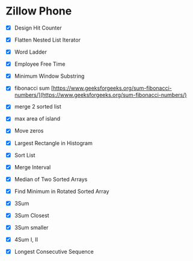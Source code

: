 # Zillow Phone

* [x] Design Hit Counter
* [x] Flatten Nested List Iterator 
* [x] Word Ladder
* [x] Employee Free Time
* [x] Minimum Window Substring
* [x] fibonacci sum  [https://www.geeksforgeeks.org/sum-fibonacci-numbers/](https://www.geeksforgeeks.org/sum-fibonacci-numbers/)
* [x] merge 2 sorted list
* [x] max area of island
* [x] Move zeros
* [x] Largest Rectangle in Histogram
* [x] Sort List
* [x] Merge Interval
* [x] Median of Two Sorted Arrays
* [x] Find Minimum in Rotated Sorted Array
* [x] 3Sum
* [x] 3Sum Closest
* [x] 3Sum smaller
* [x] 4Sum I, II
* [x] Longest Consecutive Sequence

